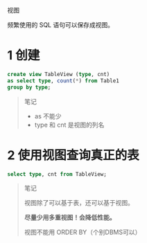 视图

频繁使用的 SQL 语句可以保存成视图。



# 1 创建

```  sql
create view TableView (type, cnt)
as select type, count(*) from Table1
group by type;
```

> 笔记
>
> - as 不能少
> - type 和 cnt 是视图的列名

# 2 使用视图查询真正的表

``` sql
select type, cnt from TableView;
```



> 笔记
>
> 视图除了可以基于表，还可以基于视图。
>
> **尽量少用多重视图！会降低性能。**
>
> 视图不能用 ORDER BY（个别DBMS可以）